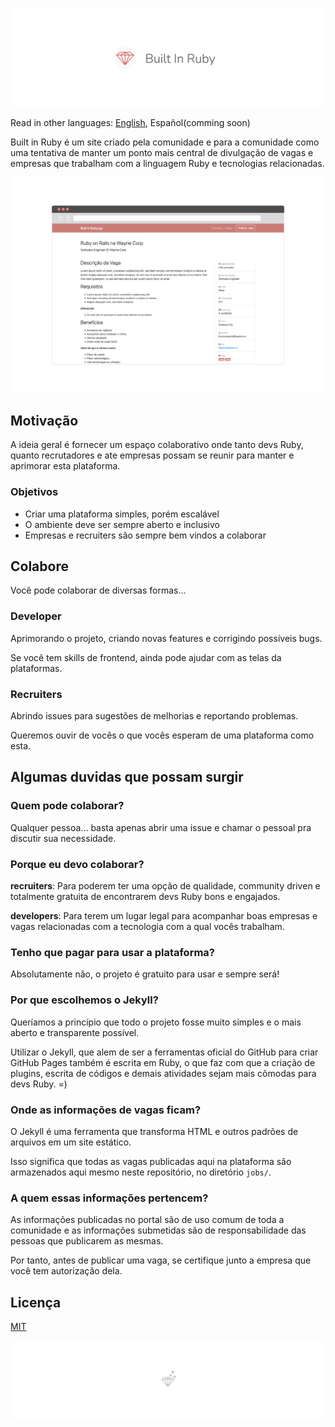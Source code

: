 ![Built In Ruby Repository Header](./github-header.png)

Read in other languages: [English](./README.en_US.md), Español(comming soon)

Built in Ruby é um site criado pela comunidade e para a comunidade como uma tentativa de manter um ponto mais central de divulgação de vagas e empresas que trabalham com a linguagem Ruby e tecnologias relacionadas.

![Screenshot do Projeto](./screenshot.png)

## Motivação

A ideia geral é fornecer um espaço colaborativo onde tanto devs Ruby, quanto recrutadores e ate empresas possam se reunir para manter e aprimorar esta plataforma.

### Objetivos

* Criar uma plataforma simples, porém escalável
* O ambiente deve ser sempre aberto e inclusivo
* Empresas e recruiters são sempre bem vindos a colaborar

## Colabore

Você pode colaborar de diversas formas...

### Developer

Aprimorando o projeto, criando novas features e corrigindo possíveis bugs.

Se você tem skills de frontend, ainda pode ajudar com as telas da plataformas.

### Recruiters

Abrindo issues para sugestões de melhorias e reportando problemas.

Queremos ouvir de vocês o que vocês esperam de uma plataforma como esta.

## Algumas duvidas que possam surgir

### Quem pode colaborar?

Qualquer pessoa... basta apenas abrir uma issue e chamar o pessoal pra discutir sua necessidade.

### Porque eu devo colaborar?

**recruiters**: Para poderem ter uma opção de qualidade, community driven e totalmente gratuita de encontrarem devs Ruby bons e engajados.

**developers**: Para terem um lugar legal para acompanhar boas empresas e vagas relacionadas com a tecnologia com a qual vocês trabalham.

### Tenho que pagar para usar a plataforma?

Absolutamente não, o projeto é gratuito para usar e sempre será!

### Por que escolhemos o Jekyll?

Queríamos a princípio que todo o projeto fosse muito simples e o mais aberto e transparente possível.

Utilizar o Jekyll, que alem de ser a ferramentas oficial do GitHub para criar GitHub Pages também é escrita em Ruby, o que faz com que a criação de plugins, escrita de códigos e demais atividades sejam mais cômodas para devs Ruby. =)

### Onde as informações de vagas ficam?

O Jekyll é uma ferramenta que transforma HTML e outros padrões de arquivos em um site estático.

Isso significa que todas as vagas publicadas aqui na plataforma são armazenados aqui mesmo neste repositório, no diretório `jobs/`.

### A quem essas informações pertencem?

As informações publicadas no portal são de uso comum de toda a comunidade e as informações submetidas são de responsabilidade das pessoas que publicarem as mesmas.

Por tanto, antes de publicar uma vaga, se certifique junto a empresa que você tem autorização dela.


## Licença

[MIT](./LICENSE)


![GitHub Projeto Footer](./github-footer.png)

